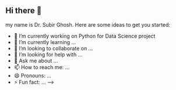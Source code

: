 ## Hi there 👋
my name is Dr. Subir Ghosh.
Here are some ideas to get you started:

- 🔭 I’m currently working on Python for Data Science project
- 🌱 I’m currently learning ...
- 👯 I’m looking to collaborate on ...
- 🤔 I’m looking for help with ...
- 💬 Ask me about ...
- 📫 How to reach me: ...
- 😄 Pronouns: ...
- ⚡ Fun fact: ...
-->
